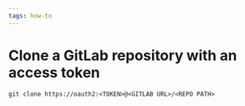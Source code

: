 ```yaml
---
tags: how-to
---
```


# Clone a GitLab repository with an access token
```shell
git clone https://oauth2:<TOKEN>@<GITLAB URL>/<REPO PATH>
```
